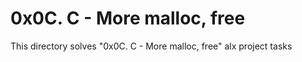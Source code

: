 # 0x0C. C - More malloc, free

This directory solves "0x0C. C - More malloc, free" alx project tasks


